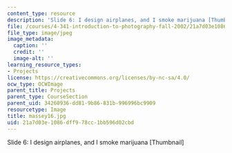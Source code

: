 ```yaml
---
content_type: resource
description: 'Slide 6: I design airplanes, and I smoke marijuana [Thumbnail]'
file: /courses/4-341-introduction-to-photography-fall-2002/21a7d03e1086dff978cc1bb596d02cbd_massey16.jpg
file_type: image/jpeg
image_metadata:
  caption: ''
  credit: ''
  image-alt: ''
learning_resource_types:
- Projects
license: https://creativecommons.org/licenses/by-nc-sa/4.0/
ocw_type: OCWImage
parent_title: Projects
parent_type: CourseSection
parent_uid: 34260936-dd81-9b86-831b-996996bc9909
resourcetype: Image
title: massey16.jpg
uid: 21a7d03e-1086-dff9-78cc-1bb596d02cbd
---
```

Slide 6: I design airplanes, and I smoke marijuana [Thumbnail]